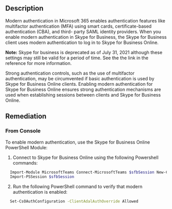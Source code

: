 ## Description

Modern authentication in Microsoft 365 enables authentication features like multifactor authentication (MFA) using smart cards, certificate-based authentication (CBA), and third- party SAML identity providers. When you enable modern authentication in Skype for Business, the Skype for Business client uses modern authentication to log in to Skype for Business Online.

**Note:** Skype for business is deprecated as of July 31, 2021 although these settings may still be valid for a period of time. See the the link in the reference for more information.

Strong authentication controls, such as the use of multifactor authentication, may be circumvented if basic authentication is used by Skype for Business Online clients. Enabling modern authentication for Skype for Business Online ensures strong authentication mechanisms are used when establishing sessions between clients and Skype for Business Online.

## Remediation

### From Console

To enable modern authentication, use the Skype for Business Online PowerShell Module:

1. Connect to Skype for Business Online using the following Powershell commands:

```bash
  Import-Module MicrosoftTeams Connect-MicrosoftTeams $sfbSession New-CsOnlineSession
  Import-PSSession $sfbSession
```

2. Run the following PowerShell command to verify that modern authentication is enabled:

```bash
  Set-CsOAuthConfiguration -ClientAdalAuthOverride Allowed
```
